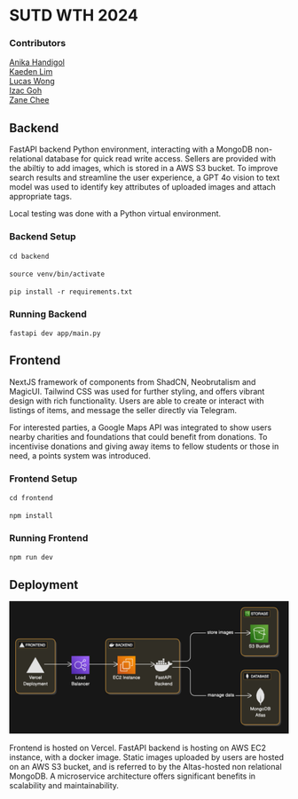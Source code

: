 # SUTD WTH 2024
### Contributors
[Anika Handigol](https://github.com/anikahandigol)  
[Kaeden Lim](https://github.com/kaedenlim)  
[Lucas Wong](https://github.com/lucaswyl)  
[Izac Goh](https://github.com/hokkaido-milk)  
[Zane Chee](https://github.com/injaneity)  

## Backend
FastAPI backend Python environment, interacting with a MongoDB non-relational database for quick read write access. Sellers are provided with the abiltiy to add images, which is stored in a AWS S3 bucket. To improve search results and streamline the user experience, a GPT 4o vision to text model was used to identify key attributes of uploaded images and attach appropriate tags.

Local testing was done with a Python virtual environment.

### Backend Setup
```
cd backend

source venv/bin/activate

pip install -r requirements.txt
```

### Running Backend
```
fastapi dev app/main.py
```

## Frontend
NextJS framework of components from ShadCN, Neobrutalism and MagicUI. Tailwind CSS was used for further styling, and offers vibrant design with rich functionality. Users are able to create or interact with listings of items, and message the seller directly via Telegram.

For interested parties, a Google Maps API was integrated to show users nearby charities and foundations that could benefit from donations. To incentivise donations and giving away items to fellow students or those in need, a points system was introduced.

### Frontend Setup
```
cd frontend

npm install
```

### Running Frontend
```
npm run dev
```

## Deployment
![architecture](architecture.png)

Frontend is hosted on Vercel.
FastAPI backend is hosting on AWS EC2 instance, with a docker image. Static images uploaded by users are hosted on an AWS S3 bucket, and is referred to by the Altas-hosted non relational MongoDB. A microservice architecture offers significant benefits in scalability and maintainability.